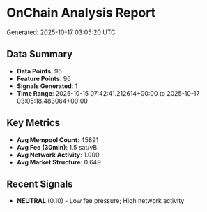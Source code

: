 # OnChain Analysis Report
Generated: 2025-10-17 03:05:20 UTC

## Data Summary
- **Data Points**: 96
- **Feature Points**: 96
- **Signals Generated**: 1
- **Time Range**: 2025-10-15 07:42:41.212614+00:00 to 2025-10-17 03:05:18.483064+00:00

## Key Metrics
- **Avg Mempool Count**: 45891
- **Avg Fee (30min)**: 1.5 sat/vB
- **Avg Network Activity**: 1.000
- **Avg Market Structure**: 0.649

## Recent Signals
- **NEUTRAL** (0.10) - Low fee pressure; High network activity
